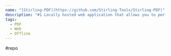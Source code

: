 ```yaml
---
name: "[Stirling-PDF](https://github.com/Stirling-Tools/Stirling-PDF)"
description: "#1 Locally hosted web application that allows you to perform various operations on PDF files"
tags:
  - PDF
  - Web
  - Offline
---
```

#repo